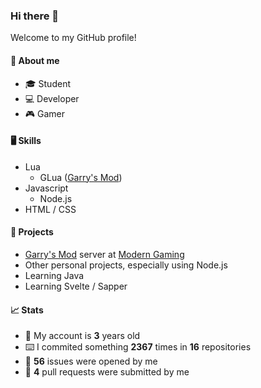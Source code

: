 ### Hi there 👋

Welcome to my GitHub profile!

#### 🧍 About me
- 🎓 Student
- 💻 Developer
- 🎮 Gamer

#### 🖥️ Skills
- Lua
  - GLua ([Garry's Mod](https://store.steampowered.com/app/4000/Garrys_Mod/ "Garry's Mod on Steam"))
- Javascript
  - Node.js
- HTML / CSS

#### 🚧 Projects
- [Garry's Mod](https://store.steampowered.com/app/4000/Garrys_Mod/ "Garry's Mod on Steam") server at [Modern Gaming](https://modern-gaming.net/ "Modern Gaming")
- Other personal projects, especially using Node.js
- Learning Java
- Learning Svelte / Sapper

#### 📈 Stats
- 🎂 My account is **3** years old
- ⌨️ I commited something **2367** times in **16** repositories
- 🐛 **56** issues were opened by me
- 🔗 **4** pull requests were submitted by me
